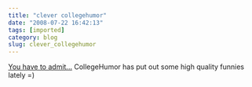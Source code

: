 ```yaml
---
title: "clever collegehumor"
date: "2008-07-22 16:42:13"
tags: [imported]
category: blog
slug: clever_collegehumor
---
```


<a href="https://www.collegehumor.com/video:1823766">You have to admit...</a> CollegeHumor has put out some high quality funnies lately =)
